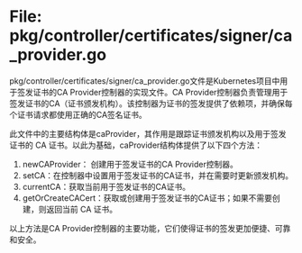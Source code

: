 # File: pkg/controller/certificates/signer/ca_provider.go

pkg/controller/certificates/signer/ca_provider.go文件是Kubernetes项目中用于签发证书的CA Provider控制器的实现文件。CA Provider控制器负责管理用于签发证书的CA（证书颁发机构）。该控制器为证书的签发提供了依赖项，并确保每个证书请求都使用正确的CA签名证书。

此文件中的主要结构体是caProvider，其作用是跟踪证书颁发机构以及用于签发证书的 CA 证书。以此为基础，caProvider结构体提供了以下四个方法：

1. newCAProvider： 创建用于签发证书的CA Provider控制器。
2. setCA：在控制器中设置用于签发证书的CA证书，并在需要时更新颁发机构。
3. currentCA：获取当前用于签发证书的CA证书。
4. getOrCreateCACert：获取或创建用于签发证书的CA证书；如果不需要创建，则返回当前 CA 证书。

以上方法是CA Provider控制器的主要功能，它们使得证书的签发更加便捷、可靠和安全。

